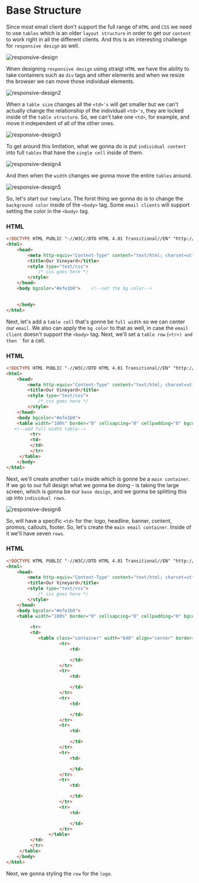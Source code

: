 # Base Structure

Since most email client don't support the full range of `HTML` and `CSS` we need to use `tables` which is an older `layout structure` in order to get our `content` to work right in all the different clients. And this is an interesting challenge for `responsive design` as well. 

![responsive-design](../responsive-design.png)

Wnen designing `responsive design` using straigt `HTML` we have the ability to take containers such as `div` tags and other elements and when we resize the browser we can move those individual elements.  

![responsive-design2](../responsive-design2.png)

When a `table size` changes all the `<td>'s` will get smaller but we can't actually change the relationship of the individuall `<td>'s`, they are locked inside of the `table structure`.  So, we can't take one `<td>`, for example, and move it independent of all of the other ones. 

![responsive-design3](../responsive-design3.png)

To get around this limitation, what we gonna do is put `individual content` into full `tables` that have the `single cell` inside of them. 

![responsive-design4](../responsive-design4.png)

And then when the `width` changes we gonna move the entire `tables` around. 

![responsive-design5](../responsive-design5.png)

So, let's start our `template`. The forst thing we gonna do is to change the `background color` inside of the `<body>` tag. Some `email clients` will support setting the color in the `<body>` tag.

### HTML
```html
<!DOCTYPE HTML PUBLIC "-//W3C//DTD HTML 4.01 Transitional//EN" "http://www.w3.org/TR/html4/loose.dtd">
<html>
	<head>
		<meta http-equiv="Content-Type" content="text/html; charset=utf-8">
		<title>Our Vineyard</title>
		<style type="text/css">
			/* css goes here */
		</style>
	</head>	
	<body bgcolor="#efe1b0">    <!--set the bg color-->

		
	</body>	
</html>
```
Next, let's add a `table cell` that's gonne be `full width` so we can center our `email`. We also can apply the `bg color` to that as well, in case the `email client` doesn't support the `<body>` tag. Next, we'll set a `table row` (`<tr>) and then `<td>` for a cell. 

### HTML
```html
<!DOCTYPE HTML PUBLIC "-//W3C//DTD HTML 4.01 Transitional//EN" "http://www.w3.org/TR/html4/loose.dtd">
<html>
	<head>
		<meta http-equiv="Content-Type" content="text/html; charset=utf-8">
		<title>Our Vineyard</title>
		<style type="text/css">
			/* css goes here */
		</style>
	</head>	
	<body bgcolor="#efe1b0">    
	<table width="100%" border="0" cellsapcing="0" cellpadding="0" bgcolor="#efe1b0">
   <!--add full width table-->
		 <tr>
         <td>
         </td>
         </tr>
	 </table>
	</body>	
</html>
```
Next, we'll create another `table` inside which is gonne be a `main container`. If we go to our full design what we gonna be doing - is taking the large screen, which is gonna be our `base design`,  and we gonna be splitting this up into `individual rows`. 

![responsive-design6](../responsive-design6.png)

So, will have a specific `<td>` for the: logo, headline, banner, content, promos, callouts, footer. So, let's create the `main email container`. Inside of it we'll have seven `rows`. 

### HTML
```html
<!DOCTYPE HTML PUBLIC "-//W3C//DTD HTML 4.01 Transitional//EN" "http://www.w3.org/TR/html4/loose.dtd">
<html>
	<head>
		<meta http-equiv="Content-Type" content="text/html; charset=utf-8">
		<title>Our Vineyard</title>
		<style type="text/css">
			/* css goes here */
		</style>
	</head>	
	<body bgcolor="#efe1b0">    
	<table width="100%" border="0" cellsapcing="0" cellpadding="0" bgcolor="#efe1b0">
   
		 <tr>
         <td>
            <table class="container" width="640" align="center" border="0" cellpaddong="0" cellspasing="0"> <!--main email container with 7 rows inside-->
					<tr>
						<td>

						</td>
					</tr>
					<tr>
						<td>

						</td>
					</tr>
					<tr>
						<td>

						</td>
					</tr>
					<tr>
						<td>

						</td>
					</tr>
					<tr>
						<td>

						</td>
					</tr>
					<tr>
						<td>

						</td>
					</tr>
					<tr>
						<td>

						</td>
					</tr>
				</table>
         </td>
         </tr>
	 </table>
	</body>	
</html>
```

Next, we gonna styling the `row` for the `logo`. 